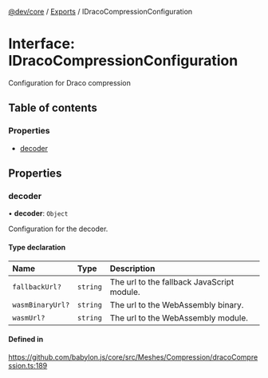 [@dev/core](../README.md) / [Exports](../modules.md) / IDracoCompressionConfiguration

# Interface: IDracoCompressionConfiguration

Configuration for Draco compression

## Table of contents

### Properties

- [decoder](IDracoCompressionConfiguration.md#decoder)

## Properties

### decoder

• **decoder**: `Object`

Configuration for the decoder.

#### Type declaration

| Name | Type | Description |
| :------ | :------ | :------ |
| `fallbackUrl?` | `string` | The url to the fallback JavaScript module. |
| `wasmBinaryUrl?` | `string` | The url to the WebAssembly binary. |
| `wasmUrl?` | `string` | The url to the WebAssembly module. |

#### Defined in

https://github.com/babylon.js/core/src/Meshes/Compression/dracoCompression.ts:189
